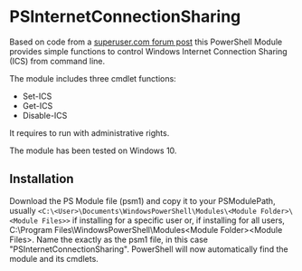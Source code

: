 # PSInternetConnectionSharing
Based on code from a [superuser.com forum post](https://superuser.com/questions/470319/how-to-enable-internet-connection-sharing-using-command-line/649183) this PowerShell Module provides simple functions to control Windows Internet Connection Sharing (ICS) from command line.

The module includes three cmdlet functions:
* Set-ICS
* Get-ICS
* Disable-ICS 

It requires to run with administrative rights.

The module has been tested on Windows 10.

## Installation

Download the PS Module file (psm1) and copy it to your PSModulePath, usually `<C:\<User>\Documents\WindowsPowerShell\Modules\<Module Folder>\<Module Files>>` if installing for a specific user or, if installing for all users, C:\Program Files\WindowsPowerShell\Modules\<Module Folder>\<Module Files>. Name the <Module Folder> exactly as the psm1 file, in this case "PSInternetConnectionSharing". PowerShell will now automatically find the module and its cmdlets.
  
  
